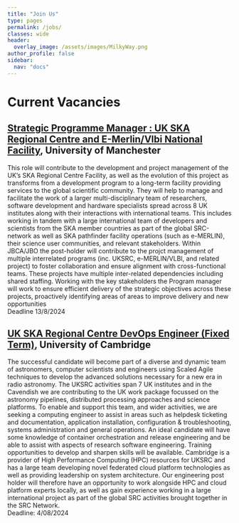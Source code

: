 ```yaml
---
title: "Join Us"
type: pages
permalink: /jobs/
classes: wide
header:
  overlay_image: /assets/images/MilkyWay.png
author_profile: false
sidebar: 
  nav: "docs"
---
```

# Current Vacancies
## [Strategic Programme Manager : UK SKA Regional Centre and E-Merlin/Vlbi National Facility](https://www.jobs.manchester.ac.uk/Job/JobDetail?JobId=29550), University of Manchester
This role will contribute to the development and project management of the UK’s SKA Regional Centre Facility, as well as the evolution of this project as transforms from a development program to a long-term facility providing services to the global scientific community. They will help to manage and facilitate the work of a larger multi-disciplinary team of researchers, software development and hardware specialists spread across 8 UK institutes along with their interactions with international teams. This includes working in tandem with a large international team of developers and scientists from the SKA member countries as part of the global SRC-network as well as SKA pathfinder facility operations (such as e-MERLIN), their science user communities, and relevant stakeholders.  Within JBCA/JBO the post-holder will contribute to the projct management of multiple interrelated programs (inc. UKSRC, e-MERLIN/VLBI, and related project) to foster collaboration and ensure alignment with cross-functional teams. These projects have multiple inter-related dependencies including shared staffing. Working with the key stakeholders the Program manager will work to ensure efficient delivery of the strategic objectives across these projects, proactively identifying areas of areas to improve delivery and new opportunities  
Deadline 13/8/2024

## [UK SKA Regional Centre DevOps Engineer (Fixed Term)](https://www.jobs.cam.ac.uk/job/47347/), University of Cambridge 
The successful candidate will become part of a diverse and dynamic team of astronomers, computer scientists and engineers using Scaled Agile techniques to develop the advanced solutions necessary for a new era in radio astronomy. The UKSRC activities span 7 UK institutes and in the Cavendish we are contributing to the UK work package focussed on the astronomy pipelines, distributed processing approaches and science platforms. To enable and support this team, and wider activities, we are seeking a computing engineer to assist in areas such as helpdesk ticketing and documentation, application installation, configuration & troubleshooting, systems administration and general operations. An ideal candidate will have some knowledge of container orchestration and release engineering and be able to assist with aspects of research software engineering. Training opportunities to develop and sharpen skills will be available. Cambridge is a provider of High Performance Computing (HPC) resources for UKSRC and has a large team developing novel federated cloud platform technologies as well as providing leadership on system architecture. Our engineering post holder will therefore have an opportunity to work alongside HPC and cloud platform experts locally, as well as gain experience working in a large international project as part of the global SRC activities brought together in the SRC Network.  
Deadline: 4/08/2024
